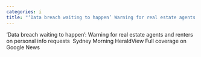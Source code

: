 ```yaml
---
categories: i
title: "‘Data breach waiting to happen’ Warning for real estate agents and renters on personal info requests  Sydney Morning Herald"
---
```

‘Data breach waiting to happen’: Warning for real estate agents and renters on personal info requests&nbsp;&nbsp;Sydney Morning HeraldView Full coverage on Google News
